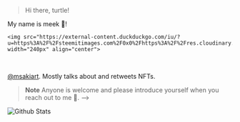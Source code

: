 
> Hi there, turtle!

My name is meek 🐢! 

    <img src="https://external-content.duckduckgo.com/iu/?u=https%3A%2F%2Fsteemitimages.com%2F0x0%2Fhttps%3A%2F%2Fres.cloudinary.com%2Fhpiynhbhq%2Fimage%2Fupload%2Fv1517631979%2Fygp4mfqu3l5nl4bucajl.gif&f=1&nofb=1" width="240px" align="center">

<br>

[@msakiart](https://twitter.com/msakiart). Mostly talks about and retweets NFTs.

> **Note**
> Anyone is welcome and please introduce yourself when you reach out to me 🐶. -->

![Github Stats](https://github-readme-stats.vercel.app/api?username=mmsaki)

